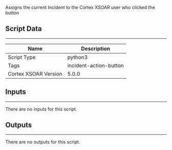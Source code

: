 Assigns the current Incident to the Cortex XSOAR user who clicked the button

## Script Data

---

| **Name** | **Description** |
| --- | --- |
| Script Type | python3 |
| Tags | incident-action-button |
| Cortex XSOAR Version | 5.0.0 |

## Inputs

---
There are no inputs for this script.

## Outputs

---
There are no outputs for this script.
